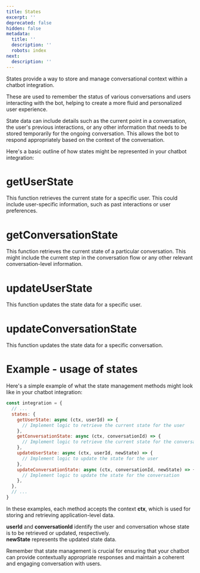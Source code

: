 ```yaml
---
title: States
excerpt: ''
deprecated: false
hidden: false
metadata:
  title: ''
  description: ''
  robots: index
next:
  description: ''
---
```

States provide a way to store and manage conversational context within a chatbot integration.

These are used to remember the status of various conversations and users interacting with the bot, helping to create a more fluid and personalized user experience.

State data can include details such as the current point in a conversation, the user's previous interactions, or any other information that needs to be stored temporarily for the ongoing conversation. This allows the bot to respond appropriately based on the context of the conversation.

Here's a basic outline of how states might be represented in your chatbot integration:

# getUserState

This function retrieves the current state for a specific user. This could include user-specific information, such as past interactions or user preferences.

# getConversationState

This function retrieves the current state of a particular conversation. This might include the current step in the conversation flow or any other relevant conversation-level information.

# updateUserState

This function updates the state data for a specific user.

# updateConversationState

This function updates the state data for a specific conversation.

# Example - usage of states

Here's a simple example of what the state management methods might look like in your chatbot integration:

```javascript
const integration = {
  // ...
  states: {
    getUserState: async (ctx, userId) => {
      // Implement logic to retrieve the current state for the user
    },
    getConversationState: async (ctx, conversationId) => {
      // Implement logic to retrieve the current state for the conversation
    },
    updateUserState: async (ctx, userId, newState) => {
      // Implement logic to update the state for the user
    },
    updateConversationState: async (ctx, conversationId, newState) => {
      // Implement logic to update the state for the conversation
    },
  },
  // ...
}
```

In these examples, each method accepts the context **ctx**, which is used for storing and retrieving application-level data.

**userId** and **conversationId** identify the user and conversation whose state is to be retrieved or updated, respectively.  
**newState** represents the updated state data.

Remember that state management is crucial for ensuring that your chatbot can provide contextually appropriate responses and maintain a coherent and engaging conversation with users.